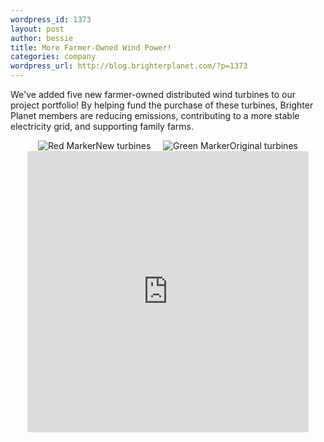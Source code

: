 ```yaml
--- 
wordpress_id: 1373
layout: post
author: bessie
title: More Farmer-Owned Wind Power!
categories: company
wordpress_url: http://blog.brighterplanet.com/?p=1373
---
```

We've added five new farmer-owned distributed wind turbines to our project portfolio! By helping fund the purchase of these turbines, Brighter Planet members are reducing emissions, contributing to a more stable electricity grid, and supporting family farms.

<p style="text-align: center;">
<img src="http://maps.google.com/mapfiles/ms/micons/red.png" alt="Red Marker">New turbines&nbsp;&nbsp;&nbsp;&nbsp;&nbsp;<img src="http://maps.google.com/mapfiles/ms/micons/green.png" alt="Green Marker">Original turbines

<iframe width="450" height="450" frameborder="0" scrolling="no" marginheight="0" marginwidth="0" src="http://maps.google.com/maps/ms?ie=UTF8&amp;hl=en&amp;msa=0&amp;msid=115166487954313047671.00046ad47be5249cbacc7&amp;t=p&amp;ll=46.2,-94.8&amp;spn=5.181696,1.686315&amp;output=embed"></iframe>

</p>
